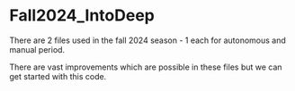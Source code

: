 # Fall2024_IntoDeep

There are 2 files used in the fall 2024 season - 1 each for autonomous and manual period.

There are vast improvements which are possible in these files but we can get started with this code.
